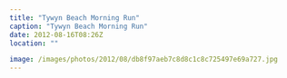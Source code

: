 ```yaml
---
title: "Tywyn Beach Morning Run"
caption: "Tywyn Beach Morning Run"
date: 2012-08-16T08:26Z
location: ""

image: /images/photos/2012/08/db8f97aeb7c8d8c1c8c725497e69a727.jpg
---
```

